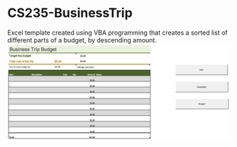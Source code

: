 # CS235-BusinessTrip
Excel template created using VBA programming that creates a sorted list of different parts of a budget, by descending amount. 
![](Budg.png)
